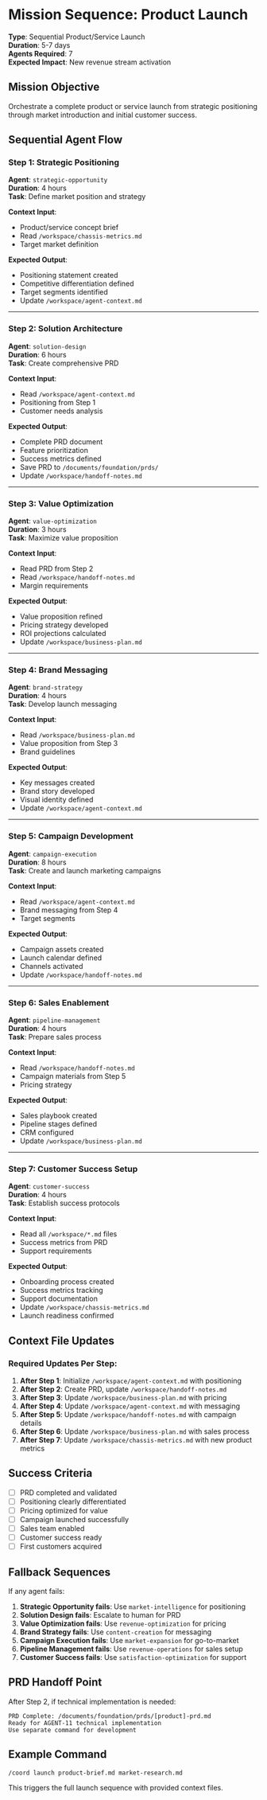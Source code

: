 # Mission Sequence: Product Launch

**Type**: Sequential Product/Service Launch  
**Duration**: 5-7 days  
**Agents Required**: 7  
**Expected Impact**: New revenue stream activation

## Mission Objective
Orchestrate a complete product or service launch from strategic positioning through market introduction and initial customer success.

## Sequential Agent Flow

### Step 1: Strategic Positioning
**Agent**: `strategic-opportunity`  
**Duration**: 4 hours  
**Task**: Define market position and strategy

**Context Input**:
- Product/service concept brief
- Read `/workspace/chassis-metrics.md`
- Target market definition

**Expected Output**:
- Positioning statement created
- Competitive differentiation defined
- Target segments identified
- Update `/workspace/agent-context.md`

---

### Step 2: Solution Architecture
**Agent**: `solution-design`  
**Duration**: 6 hours  
**Task**: Create comprehensive PRD

**Context Input**:
- Read `/workspace/agent-context.md`
- Positioning from Step 1
- Customer needs analysis

**Expected Output**:
- Complete PRD document
- Feature prioritization
- Success metrics defined
- Save PRD to `/documents/foundation/prds/`
- Update `/workspace/handoff-notes.md`

---

### Step 3: Value Optimization
**Agent**: `value-optimization`  
**Duration**: 3 hours  
**Task**: Maximize value proposition

**Context Input**:
- Read PRD from Step 2
- Read `/workspace/handoff-notes.md`
- Margin requirements

**Expected Output**:
- Value proposition refined
- Pricing strategy developed
- ROI projections calculated
- Update `/workspace/business-plan.md`

---

### Step 4: Brand Messaging
**Agent**: `brand-strategy`  
**Duration**: 4 hours  
**Task**: Develop launch messaging

**Context Input**:
- Read `/workspace/business-plan.md`
- Value proposition from Step 3
- Brand guidelines

**Expected Output**:
- Key messages created
- Brand story developed
- Visual identity defined
- Update `/workspace/agent-context.md`

---

### Step 5: Campaign Development
**Agent**: `campaign-execution`  
**Duration**: 8 hours  
**Task**: Create and launch marketing campaigns

**Context Input**:
- Read `/workspace/agent-context.md`
- Brand messaging from Step 4
- Target segments

**Expected Output**:
- Campaign assets created
- Launch calendar defined
- Channels activated
- Update `/workspace/handoff-notes.md`

---

### Step 6: Sales Enablement
**Agent**: `pipeline-management`  
**Duration**: 4 hours  
**Task**: Prepare sales process

**Context Input**:
- Read `/workspace/handoff-notes.md`
- Campaign materials from Step 5
- Pricing strategy

**Expected Output**:
- Sales playbook created
- Pipeline stages defined
- CRM configured
- Update `/workspace/business-plan.md`

---

### Step 7: Customer Success Setup
**Agent**: `customer-success`  
**Duration**: 4 hours  
**Task**: Establish success protocols

**Context Input**:
- Read all `/workspace/*.md` files
- Success metrics from PRD
- Support requirements

**Expected Output**:
- Onboarding process created
- Success metrics tracking
- Support documentation
- Update `/workspace/chassis-metrics.md`
- Launch readiness confirmed

## Context File Updates

### Required Updates Per Step:
1. **After Step 1**: Initialize `/workspace/agent-context.md` with positioning
2. **After Step 2**: Create PRD, update `/workspace/handoff-notes.md`
3. **After Step 3**: Update `/workspace/business-plan.md` with pricing
4. **After Step 4**: Update `/workspace/agent-context.md` with messaging
5. **After Step 5**: Update `/workspace/handoff-notes.md` with campaign details
6. **After Step 6**: Update `/workspace/business-plan.md` with sales process
7. **After Step 7**: Update `/workspace/chassis-metrics.md` with new product metrics

## Success Criteria
- [ ] PRD completed and validated
- [ ] Positioning clearly differentiated
- [ ] Pricing optimized for value
- [ ] Campaign launched successfully
- [ ] Sales team enabled
- [ ] Customer success ready
- [ ] First customers acquired

## Fallback Sequences
If any agent fails:
1. **Strategic Opportunity fails**: Use `market-intelligence` for positioning
2. **Solution Design fails**: Escalate to human for PRD
3. **Value Optimization fails**: Use `revenue-optimization` for pricing
4. **Brand Strategy fails**: Use `content-creation` for messaging
5. **Campaign Execution fails**: Use `market-expansion` for go-to-market
6. **Pipeline Management fails**: Use `revenue-operations` for sales setup
7. **Customer Success fails**: Use `satisfaction-optimization` for support

## PRD Handoff Point
After Step 2, if technical implementation is needed:
```
PRD Complete: /documents/foundation/prds/[product]-prd.md
Ready for AGENT-11 technical implementation
Use separate command for development
```

## Example Command
```bash
/coord launch product-brief.md market-research.md
```

This triggers the full launch sequence with provided context files.
